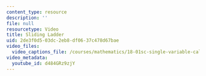 ```yaml
---
content_type: resource
description: ''
file: null
resourcetype: Video
title: Sliding Ladder
uid: 2de3f0d5-03dc-2eb8-df06-37c478d67bae
video_files:
  video_captions_file: /courses/mathematics/18-01sc-single-variable-calculus-fall-2010/unit-2-applications-of-differentiation/part-b-optimization-related-rates-and-newtons-method/session-31-related-rates/sliding-ladder/d484GRz9zjY.vtt
video_metadata:
  youtube_id: d484GRz9zjY
---
```


